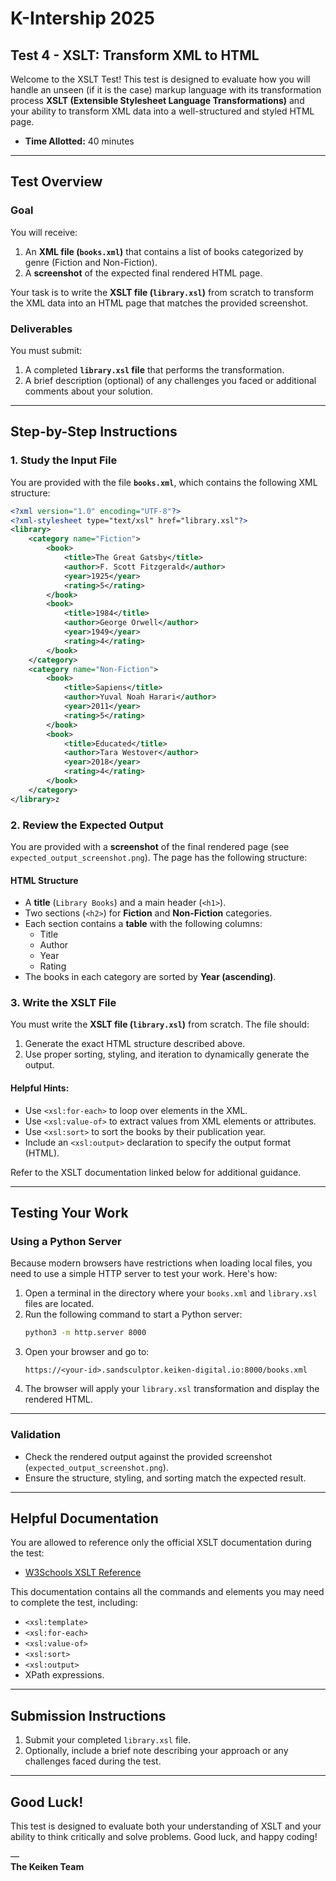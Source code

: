 # **K-Intership 2025**
## Test 4 - XSLT: Transform XML to HTML

Welcome to the XSLT Test! This test is designed to evaluate how you will handle an unseen (if it is the case) markup language with its transformation process  **XSLT (Extensible Stylesheet Language Transformations)** and your ability to transform XML data into a well-structured and styled HTML page.

- **Time Allotted:** 40 minutes
---

## **Test Overview**

### **Goal**
You will receive:
1. An **XML file (`books.xml`)** that contains a list of books categorized by genre (Fiction and Non-Fiction).
2. A **screenshot** of the expected final rendered HTML page.

Your task is to write the **XSLT file (`library.xsl`)** from scratch to transform the XML data into an HTML page that matches the provided screenshot.

### **Deliverables**
You must submit:
1. A completed **`library.xsl` file** that performs the transformation.
2. A brief description (optional) of any challenges you faced or additional comments about your solution.

---

## **Step-by-Step Instructions**

### **1. Study the Input File**
You are provided with the file **`books.xml`**, which contains the following XML structure:
```xml
<?xml version="1.0" encoding="UTF-8"?>
<?xml-stylesheet type="text/xsl" href="library.xsl"?>
<library>
    <category name="Fiction">
        <book>
            <title>The Great Gatsby</title>
            <author>F. Scott Fitzgerald</author>
            <year>1925</year>
            <rating>5</rating>
        </book>
        <book>
            <title>1984</title>
            <author>George Orwell</author>
            <year>1949</year>
            <rating>4</rating>
        </book>
    </category>
    <category name="Non-Fiction">
        <book>
            <title>Sapiens</title>
            <author>Yuval Noah Harari</author>
            <year>2011</year>
            <rating>5</rating>
        </book>
        <book>
            <title>Educated</title>
            <author>Tara Westover</author>
            <year>2018</year>
            <rating>4</rating>
        </book>
    </category>
</library>z
```

### **2. Review the Expected Output**
You are provided with a **screenshot** of the final rendered page (see `expected_output_screenshot.png`). The page has the following structure:

#### **HTML Structure**
- A **title** (`Library Books`) and a main header (`<h1>`).
- Two sections (`<h2>`) for **Fiction** and **Non-Fiction** categories.
- Each section contains a **table** with the following columns:
  - Title
  - Author
  - Year
  - Rating
- The books in each category are sorted by **Year (ascending)**.

### **3. Write the XSLT File**
You must write the **XSLT file (`library.xsl`)** from scratch. The file should:
1. Generate the exact HTML structure described above.
2. Use proper sorting, styling, and iteration to dynamically generate the output.

#### **Helpful Hints**:
- Use `<xsl:for-each>` to loop over elements in the XML.
- Use `<xsl:value-of>` to extract values from XML elements or attributes.
- Use `<xsl:sort>` to sort the books by their publication year.
- Include an `<xsl:output>` declaration to specify the output format (HTML).

Refer to the XSLT documentation linked below for additional guidance.

---

## **Testing Your Work**

### **Using a Python Server**
Because modern browsers have restrictions when loading local files, you need to use a simple HTTP server to test your work. Here's how:

1. Open a terminal in the directory where your `books.xml` and `library.xsl` files are located.
2. Run the following command to start a Python server:
   ```bash
   python3 -m http.server 8000
   ```
3. Open your browser and go to:
   ```
   https://<your-id>.sandsculptor.keiken-digital.io:8000/books.xml
   ```
4. The browser will apply your `library.xsl` transformation and display the rendered HTML.

---

### **Validation**
- Check the rendered output against the provided screenshot (`expected_output_screenshot.png`).
- Ensure the structure, styling, and sorting match the expected result.

---

## **Helpful Documentation**
You are allowed to reference only the official XSLT documentation during the test:
- [W3Schools XSLT Reference](https://www.w3schools.com/xml/xsl_intro.asp)

This documentation contains all the commands and elements you may need to complete the test, including:
- `<xsl:template>`
- `<xsl:for-each>`
- `<xsl:value-of>`
- `<xsl:sort>`
- `<xsl:output>`
- XPath expressions.

---

## **Submission Instructions**
1. Submit your completed `library.xsl` file.
2. Optionally, include a brief note describing your approach or any challenges faced during the test.

---

## **Good Luck!**
This test is designed to evaluate both your understanding of XSLT and your ability to think critically and solve problems. Good luck, and happy coding!

—  
**The Keiken Team**
